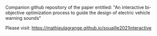Companion github repository of the paper entitled: "An interactive bi-objective optimization process to guide the design of electric vehicle warning sounds"

Please visit: https://mathieulagrange.github.io/souaille2021interactive
